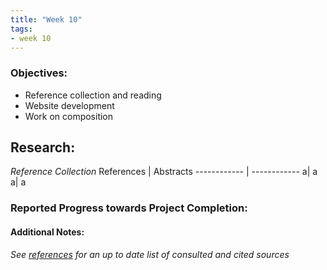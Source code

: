 ```yaml
---
title: "Week 10"
tags:
- week 10
---
```


### Objectives: 
 - Reference collection and reading
 - Website development
 - Work on composition

## Research:
_Reference Collection_
References | Abstracts
------------ | ------------
a| a
a| a





### Reported Progress towards Project Completion:


#### Additional Notes:

*See [references](/notes/vault/references.md) for an up to date list of consulted and cited sources*